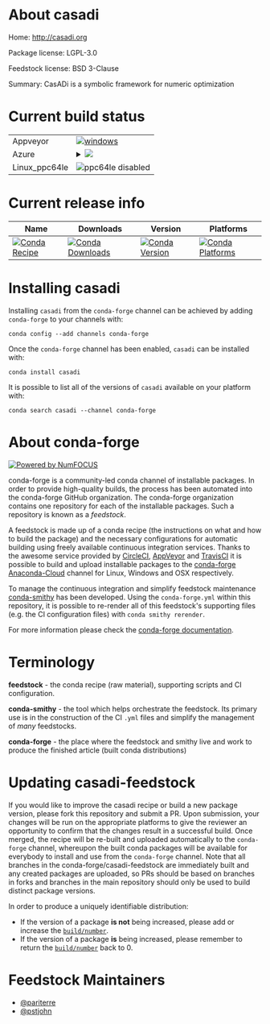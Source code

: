 About casadi
============

Home: http://casadi.org

Package license: LGPL-3.0

Feedstock license: BSD 3-Clause

Summary: CasADi is a symbolic framework for numeric optimization



Current build status
====================


<table><tr>
    <td>Appveyor</td>
    <td>
      <a href="https://ci.appveyor.com/project/conda-forge/casadi-feedstock/branch/master">
        <img alt="windows" src="https://img.shields.io/appveyor/ci/conda-forge/casadi-feedstock/master.svg?label=Windows">
      </a>
    </td>
  </tr>
    
  <tr>
    <td>Azure</td>
    <td>
      <details>
        <summary>
          <a href="https://dev.azure.com/conda-forge/feedstock-builds/_build/latest?definitionId=3790&branchName=master">
            <img src="https://dev.azure.com/conda-forge/feedstock-builds/_apis/build/status/casadi-feedstock?branchName=master">
          </a>
        </summary>
        <table>
          <thead><tr><th>Variant</th><th>Status</th></tr></thead>
          <tbody><tr>
              <td>linux_python3.6</td>
              <td>
                <a href="https://dev.azure.com/conda-forge/feedstock-builds/_build/latest?definitionId=3790&branchName=master">
                  <img src="https://dev.azure.com/conda-forge/feedstock-builds/_apis/build/status/casadi-feedstock?branchName=master&jobName=linux&configuration=linux_python3.6" alt="variant">
                </a>
              </td>
            </tr><tr>
              <td>linux_python3.7</td>
              <td>
                <a href="https://dev.azure.com/conda-forge/feedstock-builds/_build/latest?definitionId=3790&branchName=master">
                  <img src="https://dev.azure.com/conda-forge/feedstock-builds/_apis/build/status/casadi-feedstock?branchName=master&jobName=linux&configuration=linux_python3.7" alt="variant">
                </a>
              </td>
            </tr><tr>
              <td>osx_python3.6</td>
              <td>
                <a href="https://dev.azure.com/conda-forge/feedstock-builds/_build/latest?definitionId=3790&branchName=master">
                  <img src="https://dev.azure.com/conda-forge/feedstock-builds/_apis/build/status/casadi-feedstock?branchName=master&jobName=osx&configuration=osx_python3.6" alt="variant">
                </a>
              </td>
            </tr><tr>
              <td>osx_python3.7</td>
              <td>
                <a href="https://dev.azure.com/conda-forge/feedstock-builds/_build/latest?definitionId=3790&branchName=master">
                  <img src="https://dev.azure.com/conda-forge/feedstock-builds/_apis/build/status/casadi-feedstock?branchName=master&jobName=osx&configuration=osx_python3.7" alt="variant">
                </a>
              </td>
            </tr><tr>
              <td>win_c_compilervs2015cxx_compilervs2015python3.6vc14</td>
              <td>
                <a href="https://dev.azure.com/conda-forge/feedstock-builds/_build/latest?definitionId=3790&branchName=master">
                  <img src="https://dev.azure.com/conda-forge/feedstock-builds/_apis/build/status/casadi-feedstock?branchName=master&jobName=win&configuration=win_c_compilervs2015cxx_compilervs2015python3.6vc14" alt="variant">
                </a>
              </td>
            </tr><tr>
              <td>win_c_compilervs2015cxx_compilervs2015python3.7vc14</td>
              <td>
                <a href="https://dev.azure.com/conda-forge/feedstock-builds/_build/latest?definitionId=3790&branchName=master">
                  <img src="https://dev.azure.com/conda-forge/feedstock-builds/_apis/build/status/casadi-feedstock?branchName=master&jobName=win&configuration=win_c_compilervs2015cxx_compilervs2015python3.7vc14" alt="variant">
                </a>
              </td>
            </tr>
          </tbody>
        </table>
      </details>
    </td>
  </tr>
  <tr>
    <td>Linux_ppc64le</td>
    <td>
      <img src="https://img.shields.io/badge/ppc64le-disabled-lightgrey.svg" alt="ppc64le disabled">
    </td>
  </tr>
</table>

Current release info
====================

| Name | Downloads | Version | Platforms |
| --- | --- | --- | --- |
| [![Conda Recipe](https://img.shields.io/badge/recipe-casadi-green.svg)](https://anaconda.org/conda-forge/casadi) | [![Conda Downloads](https://img.shields.io/conda/dn/conda-forge/casadi.svg)](https://anaconda.org/conda-forge/casadi) | [![Conda Version](https://img.shields.io/conda/vn/conda-forge/casadi.svg)](https://anaconda.org/conda-forge/casadi) | [![Conda Platforms](https://img.shields.io/conda/pn/conda-forge/casadi.svg)](https://anaconda.org/conda-forge/casadi) |

Installing casadi
=================

Installing `casadi` from the `conda-forge` channel can be achieved by adding `conda-forge` to your channels with:

```
conda config --add channels conda-forge
```

Once the `conda-forge` channel has been enabled, `casadi` can be installed with:

```
conda install casadi
```

It is possible to list all of the versions of `casadi` available on your platform with:

```
conda search casadi --channel conda-forge
```


About conda-forge
=================

[![Powered by NumFOCUS](https://img.shields.io/badge/powered%20by-NumFOCUS-orange.svg?style=flat&colorA=E1523D&colorB=007D8A)](http://numfocus.org)

conda-forge is a community-led conda channel of installable packages.
In order to provide high-quality builds, the process has been automated into the
conda-forge GitHub organization. The conda-forge organization contains one repository
for each of the installable packages. Such a repository is known as a *feedstock*.

A feedstock is made up of a conda recipe (the instructions on what and how to build
the package) and the necessary configurations for automatic building using freely
available continuous integration services. Thanks to the awesome service provided by
[CircleCI](https://circleci.com/), [AppVeyor](https://www.appveyor.com/)
and [TravisCI](https://travis-ci.com/) it is possible to build and upload installable
packages to the [conda-forge](https://anaconda.org/conda-forge)
[Anaconda-Cloud](https://anaconda.org/) channel for Linux, Windows and OSX respectively.

To manage the continuous integration and simplify feedstock maintenance
[conda-smithy](https://github.com/conda-forge/conda-smithy) has been developed.
Using the ``conda-forge.yml`` within this repository, it is possible to re-render all of
this feedstock's supporting files (e.g. the CI configuration files) with ``conda smithy rerender``.

For more information please check the [conda-forge documentation](https://conda-forge.org/docs/).

Terminology
===========

**feedstock** - the conda recipe (raw material), supporting scripts and CI configuration.

**conda-smithy** - the tool which helps orchestrate the feedstock.
                   Its primary use is in the construction of the CI ``.yml`` files
                   and simplify the management of *many* feedstocks.

**conda-forge** - the place where the feedstock and smithy live and work to
                  produce the finished article (built conda distributions)


Updating casadi-feedstock
=========================

If you would like to improve the casadi recipe or build a new
package version, please fork this repository and submit a PR. Upon submission,
your changes will be run on the appropriate platforms to give the reviewer an
opportunity to confirm that the changes result in a successful build. Once
merged, the recipe will be re-built and uploaded automatically to the
`conda-forge` channel, whereupon the built conda packages will be available for
everybody to install and use from the `conda-forge` channel.
Note that all branches in the conda-forge/casadi-feedstock are
immediately built and any created packages are uploaded, so PRs should be based
on branches in forks and branches in the main repository should only be used to
build distinct package versions.

In order to produce a uniquely identifiable distribution:
 * If the version of a package **is not** being increased, please add or increase
   the [``build/number``](https://conda.io/docs/user-guide/tasks/build-packages/define-metadata.html#build-number-and-string).
 * If the version of a package **is** being increased, please remember to return
   the [``build/number``](https://conda.io/docs/user-guide/tasks/build-packages/define-metadata.html#build-number-and-string)
   back to 0.

Feedstock Maintainers
=====================

* [@pariterre](https://github.com/pariterre/)
* [@pstjohn](https://github.com/pstjohn/)

